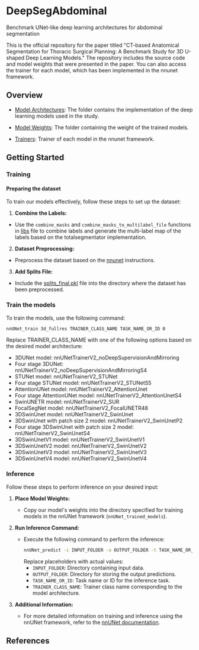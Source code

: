 # DeepSegAbdominal
Benchmark UNet-like deep learning architectures for abdominal segmentation

This is the official repository for the paper titled "CT-based Anatomical Segmentation for Thoracic Surgical Planning: A Benchmark Study for 3D U-shaped Deep Learning Models." The repository includes the source code and model weights that were presented in the paper. You can also access the trainer for each model, which has been implemented in the nnunet framework.


## Overview
- [Model Architectures](https://github.com/HealthX-Lab/DeepSegAbdominal/tree/main/nnunet/network_architecture): The folder contains the implementation of the deep learning models used in the study.

- [Model Weights](https://github.com/HealthX-Lab/DeepSegAbdominal/tree/main/nnUNet_trained_models): The folder containing the weight of the trained models.

- [Trainers](https://github.com/HealthX-Lab/DeepSegAbdominal/tree/main/nnunet/training/network_training/nnUNet_variants/architectural_variants): Trainer of  each model in the nnunet framework.

## Getting Started

### Training

#### Preparing the dataset
To train our models effectively, follow these steps to set up the dataset:
1. **Combine the Labels:**
- Use the `combine_masks` and `combine_masks_to_multilabel_file` functions in [libs](https://github.com/HealthX-Lab/DeepSegAbdominal/blob/main/Preprocessing/libs.py) file to combine labels and generate the multi-label map of the labels based on the totalsegmentator implementation.
2. **Dataset Preprocessing:**
- Preprocess the dataset based on the [nnunet](https://github.com/MIC-DKFZ/nnUNet/tree/nnunetv1) instructions.
3. **Add Splits File:**
- Include the [splits_final.pkl](https://github.com/HealthX-Lab/DeepSegAbdominal/blob/main/Preprocessing/splits_final.pkl) file into the directory where the dataset has been preprocessed.

### Train the models
To train the models, use the following command:
```bash
nnUNet_train 3d_fullres TRAINER_CLASS_NAME TASK_NAME_OR_ID 0
```
Replace TRAINER_CLASS_NAME with one of the following options based on the desired model architecture:
- 3DUNet model: nnUNetTrainerV2_noDeepSupervisionAndMirroring
- Four stage 3DUNet: nnUNetTrainerV2_noDeepSupervisionAndMirroringS4
- STUNet model: nnUNetTrainerV2_STUNet
- Four stage STUNet model: nnUNetTrainerV2_STUNetS5
- AttentionUNet model: nnUNetTrainerV2_AttentionUnet
- Four stage AttentionUNet model: nnUNetTrainerV2_AttentionUnetS4
- SwinUNETR model: nnUNetTrainerV2_SUR
- FocalSegNet model: nnUNetTrainerV2_FocalUNETR48
- 3DSwinUnet model: nnUNetTrainerV2_SwinUnet
- 3DSwinUnet with patch size 2 model: nnUNetTrainerV2_SwinUnetP2
- Four stage 3DSwinUnet with patch size 2 model: nnUNetTrainerV2_SwinUnetS4
- 3DSwinUnetV1 model: nnUNetTrainerV2_SwinUnetV1
- 3DSwinUnetV2 model: nnUNetTrainerV2_SwinUnetV2
- 3DSwinUnetV3 model: nnUNetTrainerV2_SwinUnetV3
- 3DSwinUnetV4 model: nnUNetTrainerV2_SwinUnetV4

### Inference
Follow these steps to perform inference on your desired input:

1. **Place Model Weights:**
   - Copy our model's weights into the directory specified for training models in the nnUNet framework (`nnUNet_trained_models`).

2. **Run Inference Command:**
   - Execute the following command to perform the inference:
     ```bash
     nnUNet_predict -i INPUT_FOLDER -o OUTPUT_FOLDER -t TASK_NAME_OR_ID -tr TRAINER_CLASS_NAME --disable_tta
     ```
     Replace placeholders with actual values:
     - `INPUT_FOLDER`: Directory containing input data.
     - `OUTPUT_FOLDER`: Directory for storing the output predictions.
     - `TASK_NAME_OR_ID`: Task name or ID for the inference task.
     - `TRAINER_CLASS_NAME`: Trainer class name corresponding to the model architecture.
     
3. **Additional Information:**
   - For more detailed information on training and inference using the nnUNet framework, refer to the [nnUNet documentation](https://github.com/MIC-DKFZ/nnUNet/tree/nnunetv1).

## References

